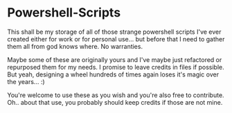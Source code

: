 # Powershell-Scripts
This shall be my storage of all of those strange powershell scripts I've ever created either for work or for personal use... but before that I need to gather them all from god knows where. No warranties.

Maybe some of these are originally yours and I've maybe just refactored or repurposed them for my needs. I promise to leave credits in files if possible. But yeah, designing a wheel hundreds of times again loses it's magic over the years... :)

You're welcome to use these as you wish and you're also free to contribute.
Oh.. about that use, you probably should keep credits if those are not mine.
